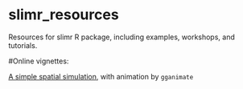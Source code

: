 # slimr_resources
Resources for slimr R package, including examples, workshops, and tutorials.

#Online vignettes:

[A simple spatial simulation](https://rdinnager.github.io/slimr_resources/slimr_animating_a_simple_spatial_simulation.html), with animation by `gganimate`


